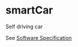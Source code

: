# smartCar
Self driving car

See [Software Specification](https://github.com/Muhammadsher/smartCar/raw/master/MAGU_Software_Design_Specification.docx)

